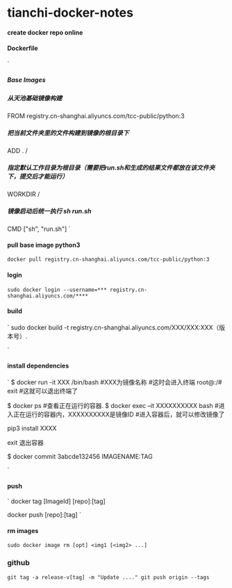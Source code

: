 # tianchi-docker-notes

#### create docker repo online


#### Dockerfile
`
##### Base Images  
##### 从天池基础镜像构建  
FROM registry.cn-shanghai.aliyuncs.com/tcc-public/python:3  
  
##### 把当前文件夹里的文件构建到镜像的根目录下  
ADD . /  
  
##### 指定默认工作目录为根目录（需要把run.sh和生成的结果文件都放在该文件夹下，提交后才能运行）  
WORKDIR /  
  
##### 镜像启动后统一执行 sh run.sh  
CMD ["sh", "run.sh"]
`


#### pull base image python3

`
docker pull registry.cn-shanghai.aliyuncs.com/tcc-public/python:3
`

#### login
`
sudo docker login --username=*** registry.cn-shanghai.aliyuncs.com/****
`
#### build 
`
sudo docker build -t registry.cn-shanghai.aliyuncs.com/XXX/XXX:XXX（版本号）.

`
#### install dependencies
`
$ docker run -it XXX /bin/bash #XXX为镜像名称 #这时会进入终端 
root@:/# exit #这就可以退出终端了 


$ docker ps #查看正在运行的容器. 
$ docker exec –it XXXXXXXXXX bash #进入正在运行的容器内，XXXXXXXXXX是镜像ID #进入容器后，就可以修改镜像了

pip3 install XXXX 

exit 退出容器 

$ docker commit 3abcde132456 IMAGENAME:TAG

`

#### push
`
docker tag [ImageId] [repo]:[tag]

docker push [repo]:[tag]
`


#### rm images
`
sudo docker image rm [opt] <img1 [<img2> ...]
`



### github
`
git tag -a release-v[tag] -m "Update ...."
git push origin --tags
`


